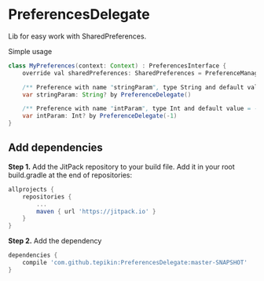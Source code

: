 # PreferencesDelegate

Lib for easy work with SharedPreferences.

Simple usage
```java
class MyPreferences(context: Context) : PreferencesInterface {
    override val sharedPreferences: SharedPreferences = PreferenceManager.getDefaultSharedPreferences(context)

    /** Preference with name "stringParam", type String and default value = null */
    var stringParam: String? by PreferenceDelegate()

    /** Preference with name "intParam", type Int and default value = -1 */
    var intParam: Int? by PreferenceDelegate(-1)
}
  ```
 
## Add dependencies

**Step 1.** Add the JitPack repository to your build file.
Add it in your root build.gradle at the end of repositories:
```gradle
allprojects {
    repositories {
        ...
        maven { url 'https://jitpack.io' }
    }
}
```
**Step 2.** Add the dependency
```gradle
dependencies {
    compile 'com.github.tepikin:PreferencesDelegate:master-SNAPSHOT'
}
```
